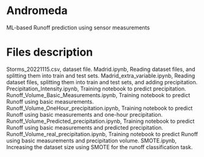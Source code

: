 # Andromeda
ML-based Runoff prediction using sensor measurements

# Files description
Storms_20221115.csv, dataset file.
Madrid.ipynb, Reading dataset files, and splitting them into train and test sets.
Madrid_extra_variable.ipynb, Reading dataset files, splitting them into train and test sets, and adding precipitation.
Precipitation_Intensity.ipynb, Training notebook to predict precipitation.
Runoff_Volume_Basic_Measurements.ipynb, Training notebook to predict Runoff using basic measurements.
Runoff_Volume_OneHour_precipitation.ipynb, Training notebook to predict Runoff using basic measurements and one-hour precipitation.
Runoff_Volume_Predicted_precipitation.ipynb, Training notebook to predict Runoff using basic measurements and predicted precipitation.
Runoff_Volume_real_precipitation.ipynb, Training notebook to predict Runoff using basic measurements and precipitation volume.
SMOTE.ipynb, Increasing the dataset size using SMOTE for the runoff classification task.
